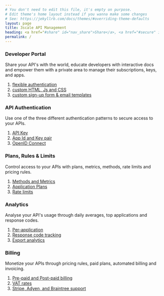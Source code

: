 ```yaml
---
# You don't need to edit this file, it's empty on purpose.
# Edit theme's home layout instead if you wanna make some changes
# See: https://jekyllrb.com/docs/themes/#overriding-theme-defaults
layout: page
title: 3scale API Management
heading: <a href="#share" id="nav_share">Share</a>, <a href="#secure" id="nav_secure">secure</a>, <a href="#control" id="nav_control">control</a>, <a href="#analyze" id="nav_analyze">analyze</a>, and <a href="#monetize" id="nav_monetize">monetize</a> your APIs<span class="active">.</span>
permalink: /
---
```


<article id="share" class="chapter focus">  
  <section class="summary">
    <h1>
      <i class="fas fa-sitemap"></i>
      Developer Portal
    </h1>
    <p><span class="conditional-highlight">Share</span> your API's with the world, educate developers with interactive docs and empower them with a private area to manage their subscriptions, keys, and apps.</p>
  </section>
  <section class="functional focus">
    <ol class="feature-chain">
      <li class="feature" id=""><a href="{{ site.3scale_docs_url }}{{ site.3scale_product_version }}/html/developer_portal/authentication">flexible authentication</a></li>
      <li class="feature" id=""><a href="{{ site.3scale_docs_url }}{{ site.3scale_product_version }}/html/developer_portal/change-built-in-pages">custom HTML, Js and CSS</a></li>
      <li class="feature" id=""><a href="{{ site.3scale_docs_url }}{{ site.3scale_product_version }}/html/developer_portal/custom-signup-fields">custom sign-up form & email templates</a></li>
    </ol>
  </section>
</article>

<article id="secure" class="chapter focus">  
  <section class="summary">
    <h1>
      <i class="fas fa-fingerprint"></i>
      API Authentication
    </h1>
    <p>Use one of the three different authentication patterns to <span class="conditional-highlight">secure</span> access to your APIs.</p>
  </section>
  <section class="functional">
    <ol class="feature-chain">
      <li class="feature" id=""><a href="{{ site.3scale_docs_url }}{{ site.3scale_product_version }}/html/api_authentication/authentication-patterns#api_key">API Key</a></li>
      <li class="feature" id=""><a href="{{ site.3scale_docs_url }}{{ site.3scale_product_version }}/html/api_authentication/authentication-patterns#app_id_and_app_key_pair">App Id and Key pair</a></li>
      <li class="feature" id=""><a href="{{ site.3scale_docs_url }}{{ site.3scale_product_version }}/html/api_authentication/authentication-patterns#openid_connect">OpenID Connect</a></li>
    </ol>
  </section>
</article>

<article id="control" class="chapter focus">  
  <section class="summary">
    <h1>
      <i class="fas fa-clipboard-list"></i>
      Plans, Rules & Limits
    </h1>
    <p><span class="conditional-highlight">Control</span> access to your APIs with plans, metrics, methods, rate limits and pricing rules.</p>
  </section>
  <section class="functional">
    <ol class="feature-chain">
      <li class="feature" id=""><a href="https://access.redhat.com/documentation/en-us/red_hat_3scale/{{ site.3scale_product_version }}/html/access_control/api-definition-methods-metrics">Methods and Metrics</a></li>
      <li class="feature" id=""><a href="https://access.redhat.com/documentation/en-us/red_hat_3scale/{{ site.3scale_product_version }}/html/access_control/api-definition-methods-metrics#application-plans">Application Plans</a></li>
      <li class="feature" id=""><a href="https://access.redhat.com/documentation/en-us/red_hat_3scale/{{ site.3scale_product_version }}/html/access_control/api-definition-methods-metrics#rate-limits">Rate limits</a></li>
    </ol>
  </section>
</article>

<article id="analyze" class="chapter focus">  
  <section class="summary">
    <h1>
      <i class="fas fa-user-circle"></i>
      Analytics
    </h1>
    <p><span class="conditional-highlight">Analyse</span> your API's usage through daily averages, top applications and response codes.</p>
  </section>
  <section class="functional">
    <ol class="feature-chain">
      <li class="feature" id=""><a href="https://access.redhat.com/documentation/en-us/red_hat_3scale/{{ site.3scale_product_version }}/html/analytics/out-of-the-box-analytics">Per-application</a></li>
      <li class="feature" id=""><a href="https://access.redhat.com/documentation/en-us/red_hat_3scale/{{ site.3scale_product_version }}/html/analytics/response-codes-tracking">Response code tracking</a></li>
      <li class="feature" id=""><a href="https://access.redhat.com/documentation/en-us/red_hat_3scale/{{ site.3scale_product_version }}/html/analytics/exporting-analytics">Export analytics</a></li>
    </ol>
  </section>
</article>

<article id="monetize" class="chapter focus">  
  <section class="summary">
    <h1>
      <i class="fas fa-credit-card"></i>
      Billing
    </h1>
    <p><span class="conditional-highlight">Monetize</span> your APIs through pricing rules, paid plans, automated billing and invoicing.</p>
  </section>
  <section class="functional">
    <ol class="feature-chain">  
      <li class="feature" id=""><a href="https://access.redhat.com/documentation/en-us/red_hat_3scale/{{ site.3scale_product_version }}/html/billing/index#configure-billing">Pre-paid and Post-paid billing</a></li>
      <li class="feature" id=""><a href="https://access.redhat.com/documentation/en-us/red_hat_3scale/{{ site.3scale_product_version }}/html/billing/index#adding-vat-rate">VAT rates</a></li>
      <li class="feature" id=""><a href="https://access.redhat.com/documentation/en-us/red_hat_3scale/{{ site.3scale_product_version }}/html/billing/index#stripe">Stripe, Adyen, and Braintree support</a></li>
    </ol>
  </section>
</article>
<script src="{{ "/assets/features.js" | relative_url }}"></script>
